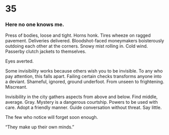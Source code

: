 # 35

### Here no one knows me.

Press of bodies, loose and tight. Horns honk. Tires wheeze on ragged pavement. Deliveries delivered.  Bloodshot-faced moneymakers boisterously outdoing each other at the corners. Snowy mist rolling in. Cold wind. Passerby clutch jackets to themselves. 

Eyes averted.  

Some invisibility works because others wish you to be invisible. To any who pay attention, this falls apart. Failing certain checks transforms anyone into a deviant. Shameful, ignored, ground underfoot. From unseen to frightening. Miscreant. 

Invisibility in the city gathers aspects from above and below. Find middle, average. Gray. Mystery is a dangerous courtship. Powers to be used with care. Adopt a friendly manner. Guide conversation without threat. Say little. 

The few who notice will forget soon enough.

“They make up their own minds.”